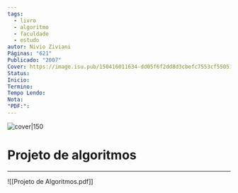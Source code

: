 ```yaml
---
tags:
  - livro
  - algoritmo
  - faculdade
  - estudo
autor: Nivio Ziviani
Páginas: "621"
Publicado: "2007"
Cover: https://image.isu.pub/150416011634-dd05f6f2dd8d3cbefc7553cf55051b56/jpg/page_1_thumb_large.jpg
Status:
Inicio:
Termino:
Tempo Lendo:
Nota:
"PDF:":
---
```

![cover|150](https://image.isu.pub/150416011634-dd05f6f2dd8d3cbefc7553cf55051b56/jpg/page_1_thumb_large.jpg)

# Projeto de algoritmos

---

![[Projeto de Algoritmos.pdf]]